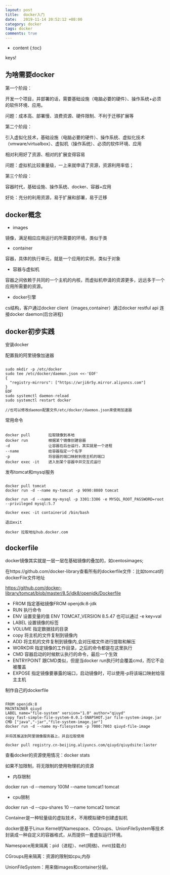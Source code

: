 ```yaml
---
layout: post
title:  docker入门
date:   2019-11-14 20:52:12 +08:00
category: docker
tags: docker
comments: true
---
```


* content
{:toc}


keys!






## 为啥需要docker

第一个阶段：

开发一个项目，并部署的话，需要基础设施（电脑必要的硬件）、操作系统+必须的软件环境、应用。

问题：成本高、部署慢、浪费资源、硬件限制、不利于迁移扩展等

第二个阶段：

引入虚拟化技术，基础设施（电脑必要的硬件）、操作系统、虚拟化技术（vmware/virtualbox）、虚拟机（操作系统）、必须的软件环境、应用

相对利用好了资源、相对的扩展变得容易

问题：虚拟机比较重量级，一上来就申请了资源，资源利用率低；

第三个阶段：

容器时代，基础设施、操作系统、docker、容器+应用

好处：充分的利用资源，易于扩展和部署，易于迁移

## docker概念

- images

镜像，满足相应应用运行的所需要的环境，类似于类

- container

容器，具体的执行单元，就是一个应用的实例，类似于对象

- 容器与虚拟机

容器之间依赖于共同的一个主机的内核，而虚拟机申请的资源更多，远远多于一个应用所需要的资源。

- docker引擎

cs结构，客户通过docker client（images,container）通过docker restful api 连接docker daemon(后台进程)

## docker初步实践

安装docker

配置我的阿里镜像加速器

```

sudo mkdir -p /etc/docker
sudo tee /etc/docker/daemon.json <<-'EOF'
{
  "registry-mirrors": ["https://wrji6r5y.mirror.aliyuncs.com"]
}
EOF
sudo systemctl daemon-reload
sudo systemctl restart docker

//也可以修改daemon配置文件/etc/docker/daemon.json来使用加速器

```

常用命令

```

docker pull        拉取镜像到本地
docker run         根据某个镜像创建容器
-d                 让容器在后台运行，其实就是一个进程
--name             给容器指定一个名字
-p                 将容器的端口映射到宿主机的端口
docker exec -it    进入到某个容器中并交互式运行

```

发布tomcat和mysql服务

```

docker pull tomcat
docker run -d --name my-tomcat -p 9090:8080 tomcat

docker run -d --name my-mysql -p 3301:3306 -e MYSQL_ROOT_PASSWORD=root --privileged mysql:5.7

docker exec -it containerid /bin/bash

退出exit

docker 拉取地址hub.docker.com

```


## dockerfile

docker镜像其实就是一层一层在基础镜像的叠加的，如centosimages;

在https://github.com/docker-library查看所有的dockerfile文件：比如tomcat的dockerFile文件地址

https://github.com/docker-library/tomcat/blob/master/8.5/jdk8/openjdk/Dockerfile

- FROM 指定基础镜像FROM openjdk:8-jdk
- RUN 执行命令
- ENV 设置变量的值 ENV TOMCAT_VERSION 8.5.47 也可以通过 -e key=val
- LABEL 设置镜像的标签
- VOLUME 指定数据挂的目录
- copy 将主机的文件复制到镜像内
- ADD 将主机的文件复制到镜像内,会对压缩文件进行提取和解压
- WORKDIR 指定镜像的工作目录，之后的命令都是在这里执行
- CMD 容器启动的时候默认执行的命令，最后一个生效
- ENTRYPOINT 跟CMD类似，但是当docker run执行时会覆盖cmd，而它不会被覆盖
- EXPOSE 指定镜像要暴露的端口，启动镜像时，可以使用-p将该端口映射给宿主主机

制作自己的dockerfile

```

FROM openjdk:8
MAINTAINER qiuyd
LABEL name="file-system" version="1.0" author="qiuyd"
copy fast-simple-file-system-0.0.1-SNAPSHOT.jar file-system-image.jar
CMD ["java","-jar","file-system-image.jar"]
docker run -d --name my-filesystem -p 7000:7003 qiuyd-file-image

并将其推送到阿里镜像服务器上，并且拉取使用

docker pull registry.cn-beijing.aliyuncs.com/qiuyd/qiuydsite:laster

```

查看docker的资源使用情况：docker stats

如果不加限制，将无限制的使用物理机的资源

- 内存限制

docker run -d --memory 100M --name tomcat1 tomcat

- cpu限制

docker run -d --cpu-shares 10 --name tomcat2 tomcat

Container是一种轻量级的虚拟技术，不用模拟硬件创建虚拟机

docker是基于Linux Kernel的Namespace、CGroups、UnionFileSystem等技术封装成一种自定义的容器格式，从而提供一套虚拟运行环境。

Namespace用来隔离：pid（进程）、net(网络)、mnt(挂载点)

CGroups用来隔离：资源的限制如cpu,内存

UnionFileSystem：用来做images和container分层。
